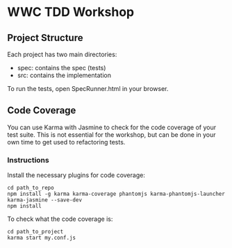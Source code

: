 # WWC TDD Workshop

## Project Structure

Each project has two main directories: 
- spec: contains the spec (tests) 
- src: contains the implementation 

To run the tests, open SpecRunner.html in your browser. 

## Code Coverage
You can use Karma with Jasmine to check for the code coverage of your test suite. This is not essential for the workshop, but can be done in your own time to get used to refactoring tests. 
### Instructions  
Install the necessary plugins for code coverage: 

```
cd path_to_repo
npm install -g karma karma-coverage phantomjs karma-phantomjs-launcher karma-jasmine --save-dev 
npm install
```
To check what the code coverage is:
```
cd path_to_project
karma start my.conf.js
```

